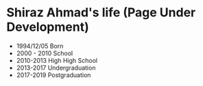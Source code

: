 Shiraz Ahmad's life (Page Under Development)
===============

- 1994/12/05 Born
- 2000 - 2010 School
- 2010-2013 High High School
- 2013-2017 Undergraduation
- 2017-2019 Postgraduation
